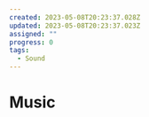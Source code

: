 ```yaml
---
created: 2023-05-08T20:23:37.028Z
updated: 2023-05-08T20:23:37.023Z
assigned: ""
progress: 0
tags:
  - Sound
---
```


# Music
